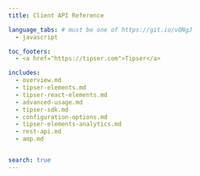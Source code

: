 ```yaml
---
title: Client API Reference

language_tabs: # must be one of https://git.io/vQNgJ
  - javascript

toc_footers:
  - <a href="https://tipser.com">Tipser</a>

includes:
  - overview.md
  - tipser-elements.md
  - tipser-react-elements.md
  - advanced-usage.md
  - tipser-sdk.md
  - configuration-options.md
  - tipser-elements-analytics.md
  - rest-api.md
  - amp.md


search: true
---
```

